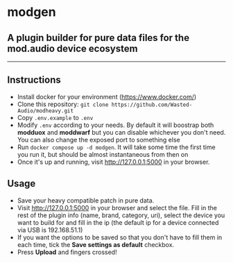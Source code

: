 # modgen
## A plugin builder for pure data files for the mod.audio device ecosystem

---
## Instructions
- Install docker for your environment (https://www.docker.com/)
- Clone this repository: `git clone https://github.com/Wasted-Audio/modheavy.git`
- Copy `.env.example` to `.env`
- Modify `.env` according to your needs. By default it will boostrap both **modduox** and **moddwarf** but you can disable whichever you don't need. You can also change the exposed port to something else
- Run `docker compose up -d modgen`. It will take some time the first time you run it, but should be almost instantaneous from then on
- Once it's up and running, visit http://127.0.0.1:5000 in your browser.

## Usage

- Save your heavy compatible patch in pure data.
- Visit http://127.0.0.1:5000 in your browser and select the file. Fill in the rest of the plugin info (name, brand, category, uri), select the device you want to build for and fill in the ip (the default ip for a device connected via USB is 192.168.51.1)
- If you want the options to be saved so that you don't have to fill them in each time, tick the **Save settings as default** checkbox.
- Press **Upload** and fingers crossed!
